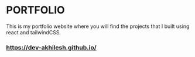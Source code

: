 # PORTFOLIO
This is my portfolio website where you will find the projects that I built using react and tailwindCSS.
### https://dev-akhilesh.github.io/
